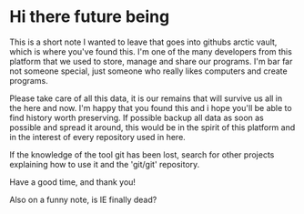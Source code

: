 # Hi there future being

This is a short note I wanted to leave that goes into githubs arctic vault, which is where you've found this. I'm one of the many developers from this platform that we used to store, manage and share our programs. I'm bar far not someone special, just someone who really likes computers and create programs.

Please take care of all this data, it is our remains that will survive us all in the here and now. I'm happy that you found this and i hope you'll be able to find history worth preserving. If possible backup all data as soon as possible and spread it around, this would be in the spirit of this platform and in the interest of every repository used in here.

If the knowledge of the tool git has been lost, search for other projects explaining how to use it and the 'git/git' repository.

Have a good time, and thank you!

Also on a funny note, is IE finally dead?
